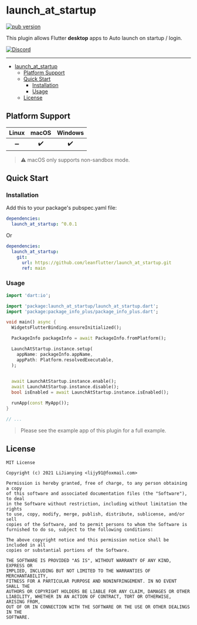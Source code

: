 # launch_at_startup

[![pub version][pub-image]][pub-url]

[pub-image]: https://img.shields.io/pub/v/launch_at_startup.svg
[pub-url]: https://pub.dev/packages/launch_at_startup

This plugin allows Flutter **desktop** apps to Auto launch on startup / login.

[![Discord](https://img.shields.io/badge/discord-%237289DA.svg?style=for-the-badge&logo=discord&logoColor=white)](https://discord.gg/vba8W9SF)

---

<!-- START doctoc generated TOC please keep comment here to allow auto update -->
<!-- DON'T EDIT THIS SECTION, INSTEAD RE-RUN doctoc TO UPDATE -->

- [launch_at_startup](#launch_at_startup)
  - [Platform Support](#platform-support)
  - [Quick Start](#quick-start)
    - [Installation](#installation)
    - [Usage](#usage)
  - [License](#license)

<!-- END doctoc generated TOC please keep comment here to allow auto update -->

## Platform Support

| Linux | macOS | Windows |
| :---: | :---: | :-----: |
|   ➖   |   ✔️   |    ✔️    |

> ⚠️ macOS only supports non-sandbox mode.

## Quick Start

### Installation

Add this to your package's pubspec.yaml file:

```yaml
dependencies:
  launch_at_startup: ^0.0.1
```

Or

```yaml
dependencies:
  launch_at_startup:
    git:
      url: https://github.com/leanflutter/launch_at_startup.git
      ref: main
```

### Usage

```dart
import 'dart:io';

import 'package:launch_at_startup/launch_at_startup.dart';
import 'package:package_info_plus/package_info_plus.dart';

void main() async {
  WidgetsFlutterBinding.ensureInitialized();

  PackageInfo packageInfo = await PackageInfo.fromPlatform();

  LaunchAtStartup.instance.setup(
    appName: packageInfo.appName,
    appPath: Platform.resolvedExecutable,
  );

  
  await LaunchAtStartup.instance.enable();
  await LaunchAtStartup.instance.disable();
  bool isEnabled = await LaunchAtStartup.instance.isEnabled();

  runApp(const MyApp());
}

// ...

```

> Please see the example app of this plugin for a full example.

## License

```text
MIT License

Copyright (c) 2021 LiJianying <lijy91@foxmail.com>

Permission is hereby granted, free of charge, to any person obtaining a copy
of this software and associated documentation files (the "Software"), to deal
in the Software without restriction, including without limitation the rights
to use, copy, modify, merge, publish, distribute, sublicense, and/or sell
copies of the Software, and to permit persons to whom the Software is
furnished to do so, subject to the following conditions:

The above copyright notice and this permission notice shall be included in all
copies or substantial portions of the Software.

THE SOFTWARE IS PROVIDED "AS IS", WITHOUT WARRANTY OF ANY KIND, EXPRESS OR
IMPLIED, INCLUDING BUT NOT LIMITED TO THE WARRANTIES OF MERCHANTABILITY,
FITNESS FOR A PARTICULAR PURPOSE AND NONINFRINGEMENT. IN NO EVENT SHALL THE
AUTHORS OR COPYRIGHT HOLDERS BE LIABLE FOR ANY CLAIM, DAMAGES OR OTHER
LIABILITY, WHETHER IN AN ACTION OF CONTRACT, TORT OR OTHERWISE, ARISING FROM,
OUT OF OR IN CONNECTION WITH THE SOFTWARE OR THE USE OR OTHER DEALINGS IN THE
SOFTWARE.
```
